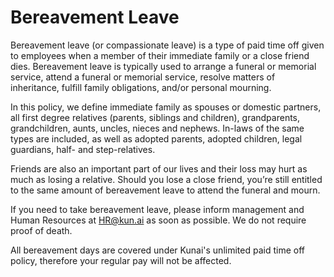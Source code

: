 # Bereavement Leave

Bereavement leave (or compassionate leave) is a type of paid time off given to employees when a member of their immediate family or a close friend dies. Bereavement leave is typically used to arrange a funeral or memorial service, attend a funeral or memorial service, resolve matters of inheritance, fulfill family obligations, and/or personal mourning.

In this policy, we define immediate family as spouses or domestic partners, all first degree relatives (parents, siblings and children), grandparents, grandchildren, aunts, uncles, nieces and nephews. In-laws of the same types are included, as well as adopted parents, adopted children, legal guardians, half- and step-relatives.

Friends are also an important part of our lives and their loss may hurt as much as losing a relative. Should you lose a close friend, you’re still entitled to the same amount of bereavement leave to attend the funeral and mourn.

If you need to take bereavement leave, please inform management and Human Resources at HR@kun.ai as soon as possible. We do not require proof of death.

All bereavement days are covered under Kunai's unlimited paid time off policy, therefore your regular pay will not be affected.
